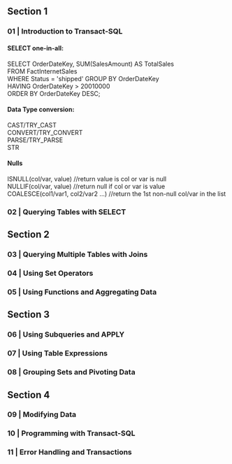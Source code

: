 ## Section 1

### 01 | Introduction to Transact-SQL

#### SELECT one-in-all:
SELECT OrderDateKey, SUM(SalesAmount) AS TotalSales  
FROM FactInternetSales  
WHERE Status = 'shipped'
GROUP BY OrderDateKey  
HAVING OrderDateKey > 20010000  
ORDER BY OrderDateKey DESC;  

#### Data Type conversion:
CAST/TRY_CAST<br>
CONVERT/TRY_CONVERT<br>
PARSE/TRY_PARSE<br>
STR<br>

#### Nulls
ISNULL(col/var, value) //return value is col or var is null<br>
NULLIF(col/var, value) //return null if col or var is value<br>
COALESCE(col1/var1, col2/var2 ...) //return the 1st non-null col/var in the list<br>




### 02 | Querying Tables with SELECT
## Section 2
### 03 | Querying Multiple Tables with Joins

### 04 | Using Set Operators

### 05 | Using Functions and Aggregating Data
## Section 3
### 06 | Using Subqueries and APPLY
### 07 | Using Table Expressions
### 08 | Grouping Sets and Pivoting Data
## Section 4
### 09 | Modifying Data
### 10 | Programming with Transact-SQL
### 11 | Error Handling and Transactions
